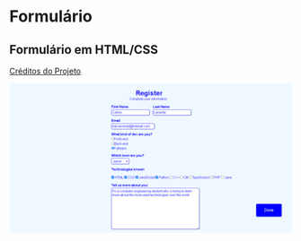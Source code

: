 # Formulário
## Formulário em HTML/CSS

[Créditos do Projeto](https://youtu.be/wwqOJ2o84S4target="_blank")

<div>
  <a href="https://github.com/Carlosedu2001/formulario/blob/main/print-do-projeto.png"target="_blank"><img src="https://github.com/Carlosedu2001/formulario/blob/main/print-do-projeto.png"target="_blank"></a>
</div>
